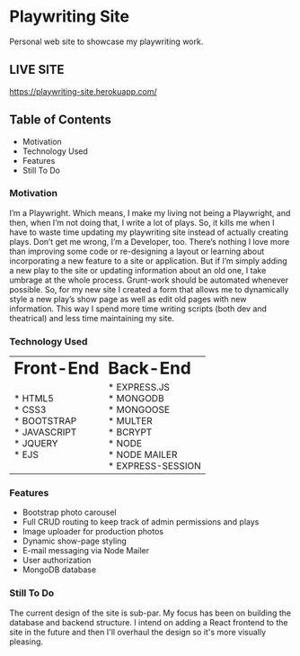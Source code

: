 # Playwriting Site
Personal web site to showcase my playwriting work.

## LIVE SITE
https://playwriting-site.herokuapp.com/

## Table of Contents
- Motivation
- Technology Used
- Features
- Still To Do

### Motivation
I’m a Playwright. Which means, I make my living not being a Playwright, and then, when I’m not doing that, I write a lot of plays. So, it kills me when I have to waste time updating my playwriting site instead of actually creating plays. Don’t get me wrong, I’m a Developer, too. There’s nothing I love more than improving some code or re-designing a layout or learning about incorporating a new feature to a site or application. But if I’m simply adding a new play to the site or updating information about an old one, I take umbrage at the whole process. Grunt-work should be automated whenever possible. So, for my new site I created a form that allows me to dynamically style a new play’s show page as well as edit old pages with new information. This way I spend more time writing scripts (both dev and theatrical) and less time maintaining my site.

### Technology Used
<table>
 <tr>
    <td><b style="font-size:30px">Front-End</b></td>
    <td><b style="font-size:30px">Back-End</b></td>
 </tr>
 <tr>
    <td>
    * HTML5<br/>
    * CSS3<br/>
    * BOOTSTRAP<br/>
    * JAVASCRIPT<br/>
    * JQUERY<br/>
    * EJS<br/>
    </td>
    <td>
    * EXPRESS.JS<br/>
    * MONGODB<br/>
    * MONGOOSE<br/>
    * MULTER<br/> 
    * BCRYPT<br/>
    * NODE<br/>
    * NODE MAILER<br/> 
    * EXPRESS-SESSION
    </td>
 </tr>
</table>

### Features
- Bootstrap photo carousel
- Full CRUD routing to keep track of admin permissions and plays
- Image uploader for production photos
- Dynamic show-page styling
- E-mail messaging via Node Mailer
- User authorization
- MongoDB database

### Still To Do

The current design of the site is sub-par. My focus has been on building the database and backend structure. I intend on adding a React frontend to the site in the future and then I'll overhaul the design so it's more visually pleasing. 

